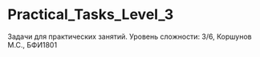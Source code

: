 # Practical_Tasks_Level_3
Задачи для практических занятий. Уровень сложности: 3/6, Коршунов М.С., БФИ1801
